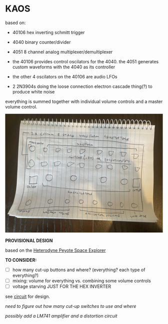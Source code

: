 # KAOS

based on:

* 40106 hex inverting schmitt trigger
* 4040 binary counter/divider
* 4051 8 channel analog multiplexer/demultiplexer

* the 40106 provides control oscilators for the 4040. the 4051 generates custom waveforms with the 4040 as its controller
* the other 4 oscilators on the 40106 are audio LFOs
* 2 2N3904s doing the loose connection electron cascade thing(?) to produce white noise

everything is summed together with individual volume controls and a master volume control.

![kaos](kaos.jpg)

**PROVISIONAL DESIGN**  

based on the [Heterodyne Peyote Space Explorer](http://beavisaudio.com/projects/cmossynthesizers)  

**TO CONSIDER:**
- [ ] how many cut-up buttons and where? (everything? each type of everything?)
- [ ] mixing: volume for everything vs. combining some volume controls
- [ ] voltage starving JUST FOR THE HEX INVERTER

see [circuit](circuit) for design.  

_need to figure out how many cut-up switches to use and where_  

_possibly add a LM741 amplifier and a distortion circuit_  
